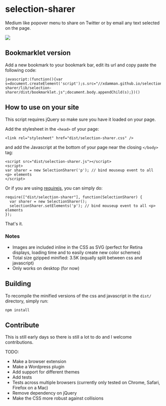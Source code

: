 # selection-sharer

Medium like popover menu to share on Twitter or by email any text selected on the page.

![](http://f.cl.ly/items/1i0v3l2b3P342D2b302J/share-selection.png)


## Bookmarklet version

Add a new bookmark to your bookmark bar, edit its url and copy paste the following code:

    javascript:(function(){var s=document.createElement('script');s.src="//xdamman.github.io/selection-sharer/lib/selection-sharer/dist/bookmarklet.js";document.body.appendChild(s);})()
    
## How to use on your site

This script requires jQuery so make sure you have it loaded on your page.

Add the stylesheet in the `<head>` of your page:

    <link rel="stylesheet" href="dist/selection-sharer.css" />
    
and add the Javascript at the bottom of your page near the closing `</body>` tag:

    <script src="dist/selection-sharer.js"></script>
    <script>
    var sharer = new SelectionSharer('p'); // bind mouseup event to all <p> elements
	</script>

Or if you are using [requirejs](http://requirejs.org), you can simply do:


    require(["dist/selection-sharer"], function(SelectionSharer) {
      var sharer = new SelectionSharer();
      selectionSharer.setElements('p'); // bind mouseup event to all <p> elements
    });


That's it. 

### Notes 

- Images are included inline in the CSS as SVG (perfect for Retina displays, loading time and to easily create new color schemes)
- Total size gzipped minified: 3.5K (equally split between css and javascript)
- Only works on desktop (for now)

## Building

To recompile the minified versions of the css and javascript in the `dist/` directory, simply run:

    npm install
 

## Contribute

This is still early days so there is still a lot to do and I welcome contributions. 

TODO:

- Make a browser extension
- Make a Wordpress plugin
- Add support for different themes
- Add tests
- Tests across multiple browsers (currently only tested on Chrome, Safari, Firefox on a Mac)
- Remove dependency on jQuery
- Make the CSS more robust against collisions